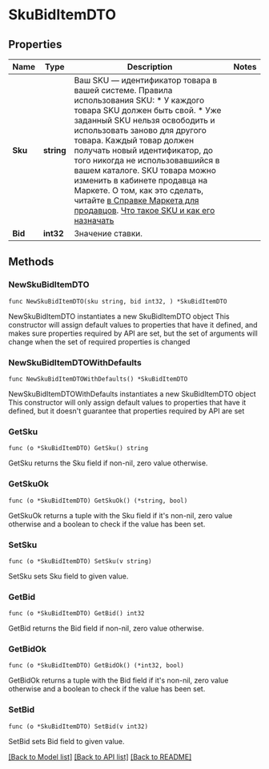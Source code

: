 # SkuBidItemDTO

## Properties

Name | Type | Description | Notes
------------ | ------------- | ------------- | -------------
**Sku** | **string** | Ваш SKU — идентификатор товара в вашей системе.  Правила использования SKU:  * У каждого товара SKU должен быть свой.  * Уже заданный SKU нельзя освободить и использовать заново для другого товара. Каждый товар должен получать новый идентификатор, до того никогда не использовавшийся в вашем каталоге.  SKU товара можно изменить в кабинете продавца на Маркете. О том, как это сделать, читайте [в Справке Маркета для продавцов](https://yandex.ru/support2/marketplace/ru/assortment/operations/edit-sku).  [Что такое SKU и как его назначать](https://yandex.ru/support/marketplace/assortment/add/index.html#fields)  | 
**Bid** | **int32** | Значение ставки. | 

## Methods

### NewSkuBidItemDTO

`func NewSkuBidItemDTO(sku string, bid int32, ) *SkuBidItemDTO`

NewSkuBidItemDTO instantiates a new SkuBidItemDTO object
This constructor will assign default values to properties that have it defined,
and makes sure properties required by API are set, but the set of arguments
will change when the set of required properties is changed

### NewSkuBidItemDTOWithDefaults

`func NewSkuBidItemDTOWithDefaults() *SkuBidItemDTO`

NewSkuBidItemDTOWithDefaults instantiates a new SkuBidItemDTO object
This constructor will only assign default values to properties that have it defined,
but it doesn't guarantee that properties required by API are set

### GetSku

`func (o *SkuBidItemDTO) GetSku() string`

GetSku returns the Sku field if non-nil, zero value otherwise.

### GetSkuOk

`func (o *SkuBidItemDTO) GetSkuOk() (*string, bool)`

GetSkuOk returns a tuple with the Sku field if it's non-nil, zero value otherwise
and a boolean to check if the value has been set.

### SetSku

`func (o *SkuBidItemDTO) SetSku(v string)`

SetSku sets Sku field to given value.


### GetBid

`func (o *SkuBidItemDTO) GetBid() int32`

GetBid returns the Bid field if non-nil, zero value otherwise.

### GetBidOk

`func (o *SkuBidItemDTO) GetBidOk() (*int32, bool)`

GetBidOk returns a tuple with the Bid field if it's non-nil, zero value otherwise
and a boolean to check if the value has been set.

### SetBid

`func (o *SkuBidItemDTO) SetBid(v int32)`

SetBid sets Bid field to given value.



[[Back to Model list]](../README.md#documentation-for-models) [[Back to API list]](../README.md#documentation-for-api-endpoints) [[Back to README]](../README.md)


